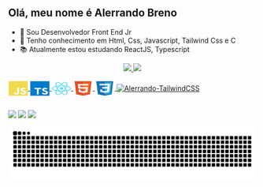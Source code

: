 ## Olá, meu nome é Alerrando Breno

- 👀 Sou Desenvolvedor Front End Jr
- 🌱 Tenho conhecimento em Html, Css, Javascript, Tailwind Css e C
- 📚 Atualmente estou estudando ReactJS, Typescript

<div align="center">
  <a href="https://alerrando.github.io/Portifolio/" target="_blank">
  <img height="180em" src="https://github-readme-stats.vercel.app/api?username=Alerrando&show_icons=true&theme=radical&include_all_commits=true&count_private=true"/>
  <img height="180em" src="https://github-readme-stats.vercel.app/api/top-langs/?username=Alerrando&layout=compact&langs_count=7&theme=radical"/>
</div>
  
 <div style="display: inline_block"><br>
  <img align="center" alt="Alerrando-Js" height="30" width="40" src="https://raw.githubusercontent.com/devicons/devicon/master/icons/javascript/javascript-plain.svg">
  <img align="center" alt="Alerrando-Ts" height="30" width="40" src="https://raw.githubusercontent.com/devicons/devicon/master/icons/typescript/typescript-plain.svg">
  <img align="center" alt="Alerrando-React" height="30" width="40" src="https://raw.githubusercontent.com/devicons/devicon/master/icons/react/react-original.svg">
  <img align="center" alt="Alerrando-HTML" height="30" width="40" src="https://raw.githubusercontent.com/devicons/devicon/master/icons/html5/html5-original.svg">
  <img align="center" alt="Alerrando-CSS" height="30" width="40" src="https://raw.githubusercontent.com/devicons/devicon/master/icons/css3/css3-original.svg">
  <img align="center" alt="Alerrando-TailwindCSS" height="120" width="100" src="https://cdn.jsdelivr.net/gh/devicons/devicon/icons/tailwindcss/tailwindcss-original-wordmark.svg" />

</div>
  
  ##
  
<div> 
  <a href = "mailto:contatoalerrando2@gmail.com"><img src="https://img.shields.io/badge/-Gmail-%23333?style=for-the-badge&logo=gmail&logoColor=white" target="_blank"></a>
  <a href="https://www.linkedin.com/in/alerrando-breno-656aa8188/" target="_blank"><img src="https://img.shields.io/badge/-LinkedIn-%230077B5?style=for-the-badge&logo=linkedin&logoColor=white" target="_blank"></a> 
  <a href="https://web.whatsapp.com/send?phone=55998233887" target="_blank"><img src="https://img.shields.io/badge/WhatsApp-25D366?style=for-the-badge&logo=whatsapp&logoColor=white" targe="_blank"></a> 
  
  ![Snake animation](https://github.com/Alerrando/Alerrando/blob/output/github-contribution-grid-snake.svg)
</div>
